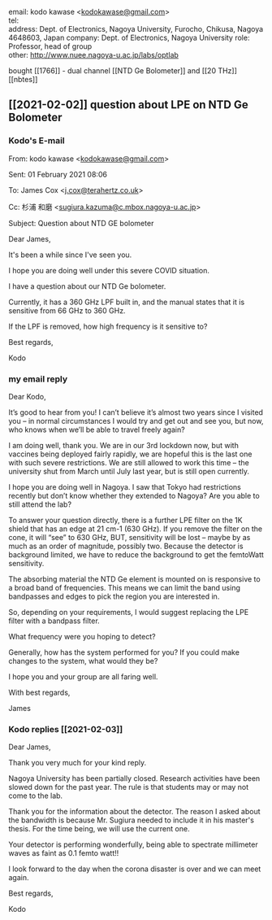 email:            kodo kawase <[kodokawase@gmail.com](mailto:kodokawase@gmail.com)\>    
tel:        
address:	Dept. of Electronics, Nagoya University, Furocho, Chikusa, Nagoya 4648603, Japan
company:	Dept. of Electronics, Nagoya University
role: Professor, head of group      
other:	http://www.nuee.nagoya-u.ac.jp/labs/optlab    

bought [[1766]] - dual channel [[NTD Ge Bolometer]] and [[20 THz]] [[nbtes]]

## [[2021-02-02]] question about LPE on NTD Ge Bolometer

### Kodo's E-mail
        
From: kodo kawase <[kodokawase@gmail.com](mailto:kodokawase@gmail.com)\>

Sent: 01 February 2021 08:06

To: James Cox <[j.cox@terahertz.co.uk](mailto:j.cox@terahertz.co.uk)\>

Cc: 杉浦 和磨 <[sugiura.kazuma@c.mbox.nagoya-u.ac.jp](mailto:sugiura.kazuma@c.mbox.nagoya-u.ac.jp)\>

Subject: Question about NTD GE bolometer

Dear James,

It's been a while since I've seen you.

I hope you are doing well under this severe COVID situation.

I have a question about our NTD Ge bolometer.

Currently, it has a 360 GHz LPF built in, and the manual states that it is sensitive from 66 GHz to 360 GHz.

If the LPF is removed, how high frequency is it sensitive to? 

Best regards,

Kodo

### my email reply

           

Dear Kodo,

It’s good to hear from you! I can’t believe it’s almost two years since I visited you – in normal circumstances I would try and get out and see you, but now, who knows when we’ll be able to travel freely again?

I am doing well, thank you. We are in our 3rd lockdown now, but with vaccines being deployed fairly rapidly, we are hopeful this is the last one with such severe restrictions. We are still allowed to work this time – the university shut from March until July last year, but is still open currently.

I hope you are doing well in Nagoya. I saw that Tokyo had restrictions recently but don’t know whether they extended to Nagoya? Are you able to still attend the lab?

To answer your question directly, there is a further LPE filter on the 1K shield that has an edge at 21 cm-1 (630 GHz). If you remove the filter on the cone, it will “see” to 630 GHz, BUT, sensitivity will be lost – maybe by as much as an order of magnitude, possibly two. Because the detector is background limited, we have to reduce the background to get the femtoWatt sensitivity.

The absorbing material the NTD Ge element is mounted on is responsive to a broad band of frequencies. This means we can limit the band using bandpasses and edges to pick the region you are interested in.

So, depending on your requirements, I would suggest replacing the LPE filter with a bandpass filter.

What frequency were you hoping to detect?

Generally, how has the system performed for you? If you could make changes to the system, what would they be?

I hope you and your group are all faring well.

With best regards,

James
### Kodo replies [[2021-02-03]]
         
Dear James,

  
Thank you very much for your kind reply.

Nagoya University has been partially closed. Research activities have been slowed down for the past year. The rule is that students may or may not come to the lab.

Thank you for the information about the detector. The reason I asked about the bandwidth is because Mr. Sugiura needed to include it in his master's thesis. For the time being, we will use the current one.

Your detector is performing wonderfully, being able to spectrate millimeter waves as faint as 0.1 femto watt!!

I look forward to the day when the corona disaster is over and we can meet again.

Best regards,

Kodo